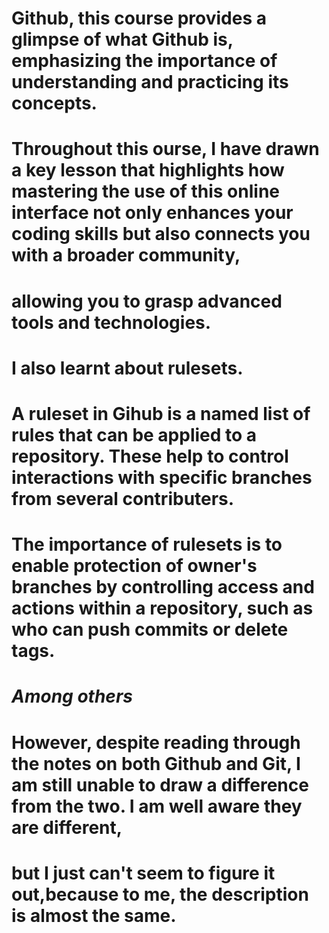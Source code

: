 # Github, this course provides a glimpse of what Github is, emphasizing the importance of understanding and practicing its concepts.
# Throughout this ourse, I have drawn a key lesson that highlights how mastering the use of this online interface not only enhances your coding skills but also connects you with a broader community, 
# allowing you to grasp advanced tools and technologies. 
#
# I also learnt about rulesets.
# A ruleset in Gihub is a named list of rules that can be applied to a repository. These help to control interactions with specific branches from several contributers.
# The importance of rulesets is to enable protection of owner's branches by controlling access and actions within a repository, such as who can push commits or delete tags.
# ***Among others***
# However, despite reading through the notes on both Github and Git, I am still unable to draw a difference from the two. I am well aware they are different, 
# but I just can't seem to figure it out,because to me, the description is almost the same.

